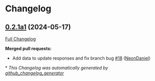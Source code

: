 # Changelog

## [0.2.1a1](https://github.com/NeonGeckoCom/neon-phal-plugin-device-updater/tree/0.2.1a1) (2024-05-17)

[Full Changelog](https://github.com/NeonGeckoCom/neon-phal-plugin-device-updater/compare/0.2.0...0.2.1a1)

**Merged pull requests:**

- Add data to update responses and fix branch bug [\#18](https://github.com/NeonGeckoCom/neon-phal-plugin-device-updater/pull/18) ([NeonDaniel](https://github.com/NeonDaniel))



\* *This Changelog was automatically generated by [github_changelog_generator](https://github.com/github-changelog-generator/github-changelog-generator)*

